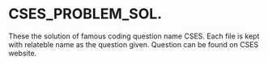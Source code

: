 # CSES_PROBLEM_SOL.
These the solution of famous coding question name CSES. Each file is kept with relateble name as the question given. Question can be found on CSES website.

